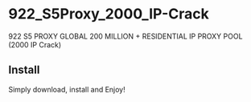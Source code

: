 # 922_S5Proxy_2000_IP-Crack
922 S5 PROXY GLOBAL 200 MILLION + RESIDENTIAL IP PROXY POOL (2000 IP Crack)

## Install
Simply download, install and Enjoy!
